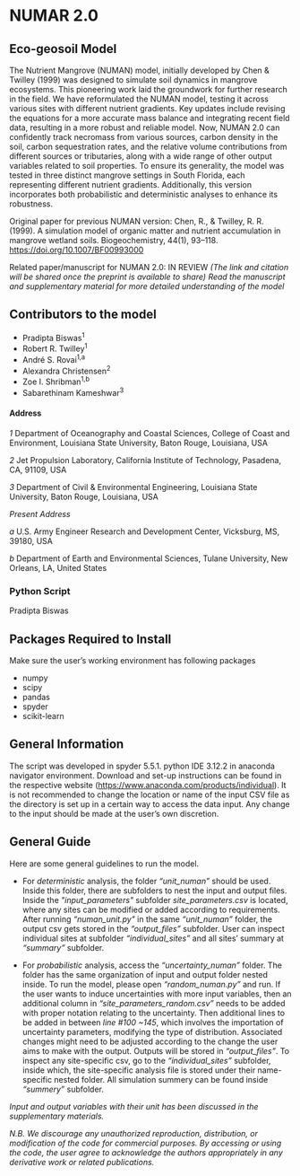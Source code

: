 # NUMAR 2.0
## Eco-geosoil Model 
The Nutrient Mangrove (NUMAN) model, initially developed by Chen & Twilley (1999) was designed to simulate soil dynamics in mangrove ecosystems. This pioneering work laid the groundwork for further research in the field. We have reformulated the NUMAN model, testing it across various sites with different nutrient gradients. Key updates include revising the equations for a more accurate mass balance and integrating recent field data, resulting in a more robust and reliable model. Now, NUMAN 2.0 can confidently track necromass from various sources, carbon density in the soil, carbon sequestration rates, and the relative volume contributions from different sources or tributaries, along with a wide range of other output variables related to soil properties. To ensure its generality, the model was tested in three distinct mangrove settings in South Florida, each representing different nutrient gradients. Additionally, this version incorporates both probabilistic and deterministic analyses to enhance its robustness.

Original paper for previous NUMAN version: Chen, R., & Twilley, R. R. (1999). A simulation model of organic matter and nutrient accumulation in mangrove wetland soils. Biogeochemistry, 44(1), 93–118. https://doi.org/10.1007/BF00993000

Related paper/manuscript for NUMAN 2.0: IN REVIEW *(The link and citation will be shared once the preprint is available to share)*
*Read the manuscript and supplementary material for more detailed understanding of the model*

## Contributors to the model
- Pradipta Biswas<sup>1
- Robert R. Twilley<sup>1
- André S. Rovai<sup>1,a
- Alexandra Christensen<sup>2
- Zoe I. Shribman<sup>1,b
- Sabarethinam Kameshwar<sup>3

#### Address
*1* Department of Oceanography and Coastal Sciences, College of Coast and Environment, Louisiana State University, Baton Rouge, Louisiana, USA

*2* Jet Propulsion Laboratory, California Institute of Technology, Pasadena, CA, 91109, USA

*3* Department of Civil & Environmental Engineering, Louisiana State University, Baton Rouge, Louisiana, USA

*Present Address*

*a* U.S. Army Engineer Research and Development Center, Vicksburg, MS, 39180, USA

*b* Department of Earth and Environmental Sciences, Tulane University, New Orleans, LA, United States

### Python Script
Pradipta Biswas 


## Packages Required to Install

Make sure the user’s working environment has following packages 
- numpy
- scipy
- pandas
- spyder
- scikit-learn

## General Information 

The script was developed in spyder 5.5.1. python IDE 3.12.2 in anaconda navigator environment. Download and set-up instructions can be found in the respective website (https://www.anaconda.com/products/individual). It is not recommended to change the location or name of the input CSV file as the directory is set up in a certain way to access the data input. Any change to the input should be made at the user’s own discretion. 


## General Guide
Here are some general guidelines to run the model.  
* For *deterministic* analysis, the folder *“unit_numan”* should be used. Inside this folder, there are subfolders to nest the input and output files. Inside the *"input_parameters"* subfolder *site_parameters.csv* is located, where any sites can be modified or added according to requirements. After running *“numan_unit.py"* in the same *“unit_numan”* folder, the output csv gets stored in the *“output_files”* subfolder. User can inspect individual sites at subfolder *“individual_sites”* and all sites’ summary at *“summary”* subfolder. 

* For *probabilistic* analysis, access the *“uncertainty_numan”* folder. The folder has the same organization of input and output folder nested inside. To run the model, please open *“random_numan.py”* and run. If the user wants to induce uncertainties with more input variables, then an additional column in *“site_parameters_random.csv”* needs to be added with proper notation relating to the uncertainty. Then additional lines to be added in between *line #100 ~145*, which involves the importation of uncertainty parameters, modifying the type of distribution. Associated changes might need to be adjusted according to the change the user aims to make with the output. Outputs will be stored in *“output_files”*. To inspect any site-specific csv, go to the *“individual_sites”* subfolder, inside which, the site-specific analysis file is stored under their name-specific nested folder. All simulation summery can be found inside *“summery”* subfolder. 

*Input and output variables with their unit has been discussed in the supplementary materials.* 

*N.B.  We discourage any unauthorized reproduction, distribution, or modification of the code for commercial purposes. By accessing or using the code, the user agree to acknowledge the authors appropriately in any derivative work or related publications.*
